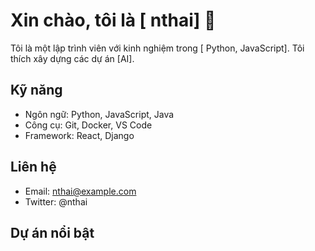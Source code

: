 
# Xin chào, tôi là [ nthai] 👋

Tôi là một lập trình viên với kinh nghiệm trong [ Python, JavaScript]. Tôi thích xây dựng các dự án [AI].

## Kỹ năng
- Ngôn ngữ: Python, JavaScript, Java
- Công cụ: Git, Docker, VS Code
- Framework: React, Django

## Liên hệ
- Email: nthai@example.com
- Twitter: @nthai

## Dự án nổi bật
